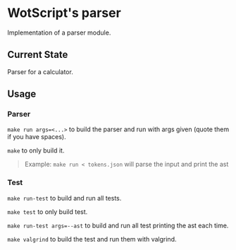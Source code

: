 # WotScript's parser

Implementation of a parser module.

## Current State

Parser for a calculator.

## Usage

### Parser

`make run args=<...>` to build the parser and run with args given (quote them if you have spaces).

`make` to only build it.

> Example:
> `make run < tokens.json` will parse the input and print the ast

### Test

`make run-test` to build and run all tests.

`make test` to only build test.

`make run-test args=--ast` to build and run all test printing the ast each time.

`make valgrind` to build the test and run them with valgrind.